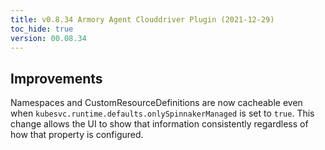 ```yaml
---
title: v0.8.34 Armory Agent Clouddriver Plugin (2021-12-29)
toc_hide: true
version: 00.08.34
---
```


## Improvements

Namespaces and CustomResourceDefinitions are now cacheable even when `kubesvc.runtime.defaults.onlySpinnakerManaged` is set to `true`. This change allows the UI to show that information consistently regardless of how that property is configured.

